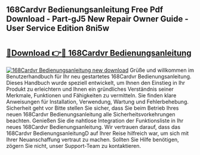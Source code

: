 ## 168Cardvr Bedienungsanleitung Free Pdf Download - Part-gJ5 New Repair Owner Guide - User Service Edition 8ni5w

# <h2><a href="http://df3gkg.blite.top/?on=168Cardvr+Bedienungsanleitung">🔗Download 👉🔴 168Cardvr Bedienungsanleitung</a></h2>

[![168Cardvr Bedienungsanleitung new download](https://i.imgur.com/lujVjoI.png)](http://df3gkg.blite.top/?on=168Cardvr+Bedienungsanleitung)
Grüße und willkommen im Benutzerhandbuch für Ihr neu gestartetes 168Cardvr Bedienungsanleitung. Dieses Handbuch wurde speziell entwickelt, um Ihnen den Einstieg in Ihr Produkt zu erleichtern und Ihnen ein gründliches Verständnis seiner Merkmale, Funktionen und Fähigkeiten zu vermitteln. Sie finden klare Anweisungen für Installation, Verwendung, Wartung und Fehlerbehebung. Sicherheit geht vor Bitte stellen Sie sicher, dass Sie beim Betrieb Ihres neuen 168Cardvr Bedienungsanleitung alle Sicherheitsvorkehrungen beachten. Genießen Sie die nahtlose Integration der Funktionsliste in Ihr neues 168Cardvr Bedienungsanleitung. Wir vertrauen darauf, dass das 168Cardvr BedienungsanleitungD auf Ihrer Reise hilfreich war, um sich mit Ihrer Neuanschaffung vertraut zu machen. Sollten Sie Hilfe benötigen, zögern Sie nicht, unser Support-Team zu kontaktieren.
